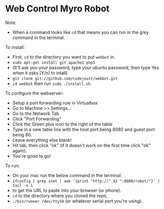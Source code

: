 Web Control Myro Robot
====

Note:
* When a command looks like `cd` that means you can run in the grey command in the terminal.

To install: 
* First, `cd` to the directory you want to put `webbot` in.
* `sudo apt-get install git apache2 php5`
* (It'll ask you your password, type your ubuntu password, then type Yes when it asks [Y/n] to intall)
* `git clone git://github.com/codejoust/webbot.git` 
* `cd webbot` then run `sudo ./install.sh`.

To configure the webserver:
* Setup a port forwarding rule in Virtualbox
* Go to Machine >> Settings...
* Go to the Network Tab
* Click "Port Forwarding"
* Click the Green plus icon to the right of the table
* Type in a new table line with the host port being 8080 and guest port being 80.
* Leave everything else blank!
* Hit tab, then click "ok" (if it doesn't work on the first time click "ok" again).
* You're good to go!

To run: 
* On your mac run the below command in the terminal:
* `ifconfig | grep inet | awk '{print "http://" $2 ":8080/robot/"}' | tail -n 1` 
* to get the URL to paste into your browser (or phone).
* `cd` to the directory where you cloned the repo,
* `./bin/runner /dev/ttyS0` (or whatever serial port you're using).


